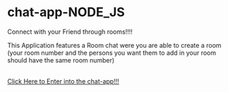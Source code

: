 # chat-app-NODE_JS


Connect with your Friend through rooms!!!!


This Application features a Room chat were you are able to create a room (your room number and the persons you want them to add in your room should have the same room number) 
<br> <br>

<a href="https://chat-web-nodejs.herokuapp.com"> Click Here to Enter into the chat-app!!!</a>
